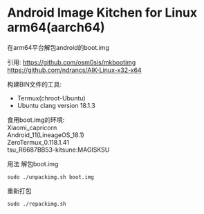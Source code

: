 # Android Image Kitchen for Linux arm64(aarch64)
在arm64平台解包android的boot.img

引用:
https://github.com/osm0sis/mkbootimg
https://github.com/ndrancs/AIK-Linux-x32-x64

构建BIN文件的工具:
- Termux(chroot-Ubuntu)
- Ubuntu clang version 18.1.3

食用boot.img的环境:   
Xiaomi_capricorn    
Android_11(LineageOS_18.1)    
ZeroTermux_0.118.1.41    
tsu_R6687BB53-kitsune:MAGISKSU    

用法
解包boot.img    
```
sudo ./unpackimg.sh boot.img
```

重新打包
```
sudo ./repackimg.sh
```
